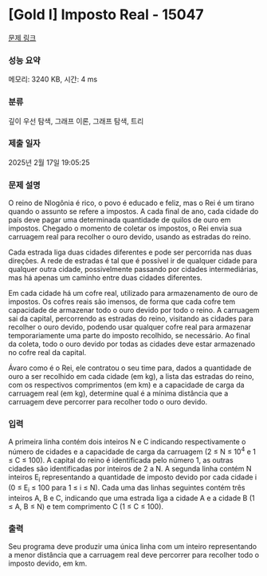 # [Gold I] Imposto Real - 15047 

[문제 링크](https://www.acmicpc.net/problem/15047) 

### 성능 요약

메모리: 3240 KB, 시간: 4 ms

### 분류

깊이 우선 탐색, 그래프 이론, 그래프 탐색, 트리

### 제출 일자

2025년 2월 17일 19:05:25

### 문제 설명

<p>O reino de Nlogônia é rico, o povo é educado e feliz, mas o Rei é um tirano quando o assunto se refere a impostos. A cada final de ano, cada cidade do país deve pagar uma determinada quantidade de quilos de ouro em impostos. Chegado o momento de coletar os impostos, o Rei envia sua carruagem real para recolher o ouro devido, usando as estradas do reino.</p>

<p>Cada estrada liga duas cidades diferentes e pode ser percorrida nas duas direções. A rede de estradas é tal que é possível ir de qualquer cidade para qualquer outra cidade, possivelmente passando por cidades intermediárias, mas há apenas um caminho entre duas cidades diferentes.</p>

<p>Em cada cidade há um cofre real, utilizado para armazenamento de ouro de impostos. Os cofres reais são imensos, de forma que cada cofre tem capacidade de armazenar todo o ouro devido por todo o reino. A carruagem sai da capital, percorrendo as estradas do reino, visitando as cidades para recolher o ouro devido, podendo usar qualquer cofre real para armazenar temporariamente uma parte do imposto recolhido, se necessário. Ao final da coleta, todo o ouro devido por todas as cidades deve estar armazenado no cofre real da capital.</p>

<p>Ávaro como é o Rei, ele contratou o seu time para, dados a quantidade de ouro a ser recolhido em cada cidade (em kg), a lista das estradas do reino, com os respectivos comprimentos (em km) e a capacidade de carga da carruagem real (em kg), determine qual é a mínima distância que a carruagem deve percorrer para recolher todo o ouro devido.</p>

### 입력 

 <p>A primeira linha contém dois inteiros N e C indicando respectivamente o número de cidades e a capacidade de carga da carruagem (2 ≤ N ≤ 10<sup>4</sup> e 1 ≤ C ≤ 100). A capital do reino é identificada pelo número 1, as outras cidades são identificadas por inteiros de 2 a N. A segunda linha contém N inteiros E<sub>i</sub> representando a quantidade de imposto devido por cada cidade i (0 ≤ E<sub>i</sub> ≤ 100 para 1 ≤ i ≤ N). Cada uma das linhas seguintes contém três inteiros A, B e C, indicando que uma estrada liga a cidade A e a cidade B (1 ≤ A, B ≤ N) e tem comprimento C (1 ≤ C ≤ 100).</p>

### 출력 

 <p>Seu programa deve produzir uma única linha com um inteiro representando a menor distância que a carruagem real deve percorrer para recolher todo o imposto devido, em km.</p>

